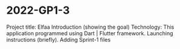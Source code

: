 # 2022-GP1-3
Project title: Elfaa 
Introduction (showing the goal)
Technology: This application programmed using Dart | Flutter framework.
Launching instructions (briefly).
Adding Sprint-1 files
